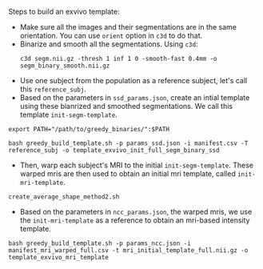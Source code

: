 Steps to build an exvivo template:

- Make sure all the images and their segmentations are in the same orientation. You can use `orient` option in `c3d` to do that.
- Binarize and smooth all the segmentations. Using `c3d`:
  ```
  c3d segm.nii.gz -thresh 1 inf 1 0 -smooth-fast 0.4mm -o segm_binary_smooth.nii.gz
  ```
- Use one subject from the population as a reference subject, let's call this `reference_subj`.
- Based on the parameters in `ssd_params.json`, create an intial template using these bianrized and smoothed segmentations. We call this template `init-segm-template`.
```
export PATH="/path/to/greedy_binaries/":$PATH

bash greedy_build_template.sh -p params_ssd.json -i manifest.csv -T reference_subj -o template_exvivo_init_full_segm_binary_ssd

```
- Then, warp each subject's MRI to the initial `init-segm-template`. These warped mris are then used to obtain an initial mri template, called `init-mri-template`.
```
create_average_shape_method2.sh

```
- Based on the parameters in `ncc_params.json`, the warped mris, we use the `init-mri-template` as a reference to obtain an mri-based intensity template.

```
bash greedy_build_template.sh -p params_ncc.json -i manifest_mri_warped_full.csv -t mri_initial_template_full.nii.gz -o template_exvivo_mri_template
```
